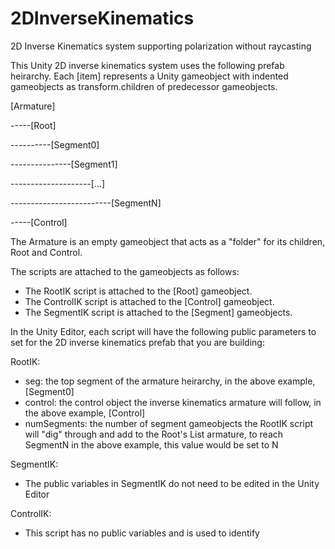 # 2DInverseKinematics
2D Inverse Kinematics system supporting polarization without raycasting

This Unity 2D inverse kinematics system uses the following prefab heirarchy. Each [item] represents a Unity gameobject with
indented gameobjects as transform.children of predecessor gameobjects.

[Armature]

-----[Root]
              
----------[Segment0]

---------------[Segment1]

--------------------[...]

-------------------------[SegmentN]

-----[Control]
    
The Armature is an empty gameobject that acts as a "folder" for its children, Root and Control. 

The scripts are attached to the gameobjects as follows:

* The RootIK script is attached to the [Root] gameobject.
* The ControlIK script is attached to the [Control] gameobject.
* The SegmentIK script is attached to the [Segment] gameobjects.

In the Unity Editor, each script will have the following public parameters to set for the 2D inverse kinematics prefab that you are building:

RootIK:
* seg: the top segment of the armature heirarchy, in the above example, [Segment0]
* control: the control object the inverse kinematics armature will follow, in the above example, [Control]
* numSegments: the number of segment gameobjects the RootIK script will "dig" through and add to the Root's List<Segment> armature, to reach SegmentN in the above example, this value would be set to N
    
SegmentIK:
* The public variables in SegmentIK do not need to be edited in the Unity Editor

ControlIK:
* This script has no public variables and is used to identify 

